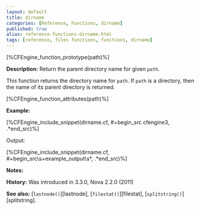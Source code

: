 ```yaml
---
layout: default
title: dirname
categories: [Reference, Functions, dirname]
published: true
alias: reference-functions-dirname.html
tags: [reference, files functions, functions, dirname]
---
```


[%CFEngine_function_prototype(path)%]

**Description:** Return the parent directory name for given `path`.

This function returns the directory name for `path`. If `path` is a 
directory, then the name of its parent directory is returned.

[%CFEngine_function_attributes(path)%]

**Example:**  

[%CFEngine_include_snippet(dirname.cf, #\+begin_src cfengine3, .*end_src)%]

Output:

[%CFEngine_include_snippet(dirname.cf, #\+begin_src\s+example_output\s*, .*end_src)%]

**Notes:**

**History:** Was introduced in 3.3.0, Nova 2.2.0 (2011)

**See also:** [`lastnode()`][lastnode], [`filestat()`][filestat], 
[`splitstring()`][splitstring].
